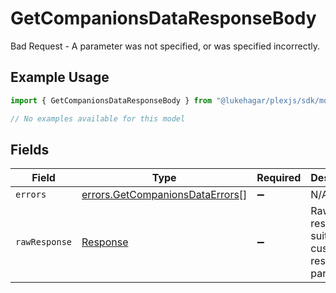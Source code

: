 # GetCompanionsDataResponseBody

Bad Request - A parameter was not specified, or was specified incorrectly.

## Example Usage

```typescript
import { GetCompanionsDataResponseBody } from "@lukehagar/plexjs/sdk/models/errors";

// No examples available for this model
```

## Fields

| Field                                                                                     | Type                                                                                      | Required                                                                                  | Description                                                                               |
| ----------------------------------------------------------------------------------------- | ----------------------------------------------------------------------------------------- | ----------------------------------------------------------------------------------------- | ----------------------------------------------------------------------------------------- |
| `errors`                                                                                  | [errors.GetCompanionsDataErrors](../../../sdk/models/errors/getcompanionsdataerrors.md)[] | :heavy_minus_sign:                                                                        | N/A                                                                                       |
| `rawResponse`                                                                             | [Response](https://developer.mozilla.org/en-US/docs/Web/API/Response)                     | :heavy_minus_sign:                                                                        | Raw HTTP response; suitable for custom response parsing                                   |
